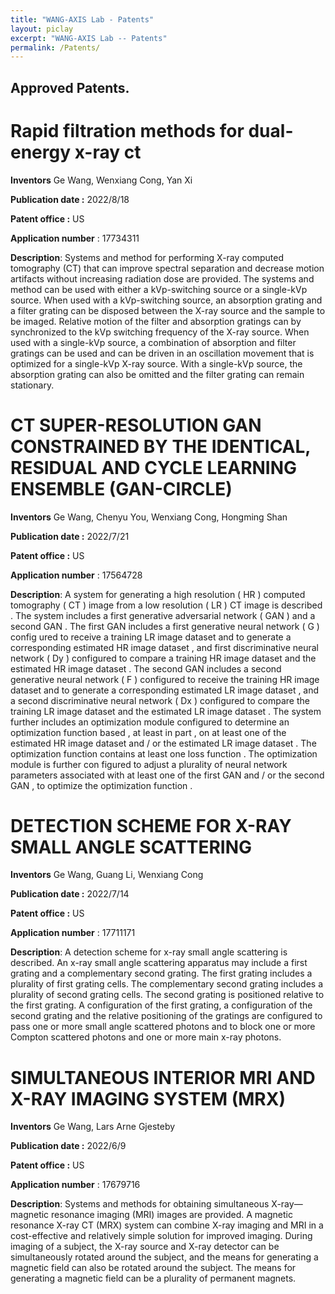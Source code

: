 ```yaml
---
title: "WANG-AXIS Lab - Patents"
layout: piclay
excerpt: "WANG-AXIS Lab -- Patents"
permalink: /Patents/
---
```


## Approved Patents. 

# Rapid filtration methods for dual-energy x-ray ct

<b>Inventors</b>
Ge Wang, Wenxiang Cong, Yan Xi

<b>Publication date :</b> 2022/8/18

<b>Patent office :</b> US

<b>Application number</b> : 17734311

<b>Description</b>: 
Systems and method for performing X-ray computed tomography (CT) that can improve spectral separation
and decrease motion artifacts without increasing radiation dose are provided. The systems and method
can be used with either a kVp-switching source or a single-kVp source. When used with a kVp-switching
source, an absorption grating and a filter grating can be disposed between the X-ray source and the sample
to be imaged. Relative motion of the filter and absorption gratings can by synchronized to the kVp switching
frequency of the X-ray source. When used with a single-kVp source, a combination of absorption and filter
gratings can be used and can be driven in an oscillation movement that is optimized for a single-kVp X-ray
source. With a single-kVp source, the absorption grating can also be omitted and the filter grating can remain 
stationary.







# CT SUPER-RESOLUTION GAN CONSTRAINED BY THE IDENTICAL, RESIDUAL AND CYCLE LEARNING ENSEMBLE (GAN-CIRCLE)

<b>Inventors</b>
Ge Wang, Chenyu You, Wenxiang Cong, Hongming Shan

<b>Publication date :</b> 2022/7/21

<b>Patent office :</b> US

<b>Application number</b> : 17564728

<b>Description</b>: 
A system for generating a high resolution ( HR ) computed tomography ( CT ) image from a low resolution ( LR ) CT
image is described . The system includes a first generative adversarial network ( GAN ) and a second GAN . The first GAN includes a first generative neural network ( G ) config ured to receive a training LR image dataset and to generate a corresponding estimated HR image dataset , and first discriminative neural network ( Dy ) configured to compare a
training HR image dataset and the estimated HR image dataset . The second GAN includes a second generative neural network ( F ) configured to receive the training HR image dataset and to generate a corresponding estimated LR image dataset , and a second discriminative neural network ( Dx ) configured to compare the training LR image dataset
and the estimated LR image dataset . The system further includes an optimization module configured to determine an optimization function based , at least in part , on at least one of the estimated HR image dataset and / or the estimated LR image dataset . The optimization function contains at least
one loss function . The optimization module is further con figured to adjust a plurality of neural network parameters associated with at least one of the first GAN and / or the
second GAN , to optimize the optimization function .





# DETECTION SCHEME FOR X-RAY SMALL ANGLE SCATTERING

<b>Inventors</b>
Ge Wang, Guang Li, Wenxiang Cong

<b>Publication date :</b> 2022/7/14

<b>Patent office :</b> US

<b>Application number</b> : 17711171

<b>Description</b>: 
A detection scheme for x-ray small angle scattering is described. An x-ray small angle scattering apparatus may include a first grating and a complementary second grating. The first grating includes a plurality of first grating cells. The complementary second grating includes a plurality of second grating cells. The second grating is positioned relative to the first grating. A configuration of the first grating, a configuration of the second grating and the relative positioning of the gratings are configured to pass one or more small angle scattered photons and to block one or more Compton scattered photons and one or more main x-ray photons.


# SIMULTANEOUS INTERIOR MRI AND X-RAY IMAGING SYSTEM (MRX)

<b>Inventors</b>
Ge Wang, Lars Arne Gjesteby

<b>Publication date :</b> 2022/6/9

<b>Patent office :</b> US

<b>Application number</b> : 17679716

<b>Description</b>: 
Systems and methods for obtaining simultaneous X-ray—magnetic resonance imaging (MRI) images are provided. A magnetic resonance X-ray CT (MRX) system can combine X-ray imaging and MRI in a cost-effective and relatively simple solution for improved imaging. During imaging of a subject, the X-ray source and X-ray detector can be simultaneously rotated around the subject, and the means for generating a magnetic field can also be rotated around the subject. The means for generating a magnetic field can be a plurality of permanent magnets.




















